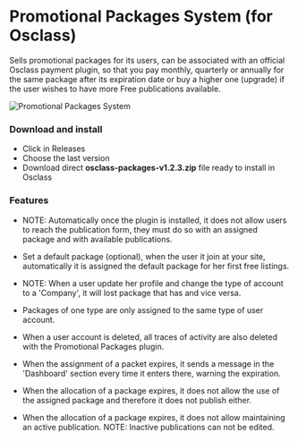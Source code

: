 # Promotional Packages System (for Osclass)
Sells promotional packages for its users, can be associated with an official Osclass payment plugin, so that you pay monthly, quarterly or annually for the same package after its expiration date or buy a higher one (upgrade) if the user wishes to have more Free publications available.

![Promotional Packages System](https://i.imgur.com/rRosVdu.png?1)

### Download and install

* Click in Releases
* Choose the last version
* Download direct **osclass-packages-v1.2.3.zip** file ready to install in Osclass

### Features
- NOTE: Automatically once the plugin is installed, it does not allow users to reach the publication form, they must do so with an assigned package and with available publications.

- Set a default package (optional), when the user it join at your site, automatically it is assigned the default package for her first free listings.

- NOTE: When a user update her profile and change the type of account to a 'Company', it will lost package that has and vice versa.

- Packages of one type are only assigned to the same type of user account.

- When a user account is deleted, all traces of activity are also deleted with the Promotional Packages plugin.

- When the assignment of a packet expires, it sends a message in the 'Dashboard' section every time it enters there, warning the expiration.

- When the allocation of a package expires, it does not allow the use of the assigned package and therefore it does not publish either.

- When the allocation of a package expires, it does not allow maintaining an active publication. NOTE: Inactive publications can not be edited.
